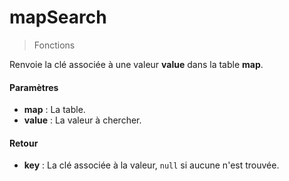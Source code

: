 # mapSearch
> Fonctions

Renvoie la clé associée à une valeur **value** dans la table **map**.

#### Paramètres

- **map** : La table.
- **value** : La valeur à chercher.

#### Retour

- **key** : La clé associée à la valeur, `null` si aucune n'est trouvée.

